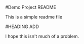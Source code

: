 #Demo Project README

This is a simple readme file

#HEADING ADD

I hope this isn't much of a problem.